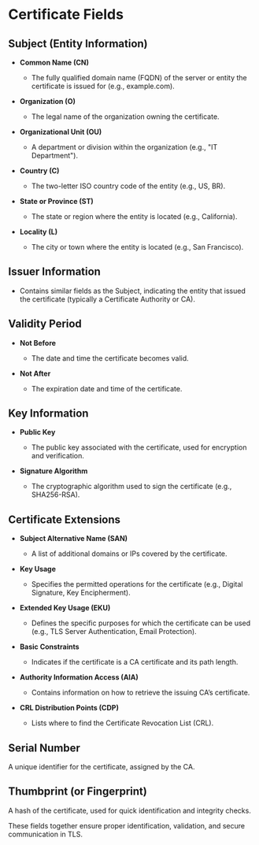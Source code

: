 # Certificate Fields

## Subject (Entity Information)

- **Common Name (CN)**
  - The fully qualified domain name (FQDN) of the server or entity the certificate is issued for (e.g., example.com).

- **Organization (O)**
  - The legal name of the organization owning the certificate.

- **Organizational Unit (OU)**
  - A department or division within the organization (e.g., "IT Department").

- **Country (C)**
  - The two-letter ISO country code of the entity (e.g., US, BR).

- **State or Province (ST)**
  - The state or region where the entity is located (e.g., California).

- **Locality (L)**
  - The city or town where the entity is located (e.g., San Francisco).

## Issuer Information

- Contains similar fields as the Subject, indicating the entity that issued the certificate (typically a Certificate Authority or CA).

## Validity Period

- **Not Before**
  - The date and time the certificate becomes valid.

- **Not After**
  - The expiration date and time of the certificate.

## Key Information

- **Public Key**
  - The public key associated with the certificate, used for encryption and verification.

- **Signature Algorithm**
  - The cryptographic algorithm used to sign the certificate (e.g., SHA256-RSA).

## Certificate Extensions

- **Subject Alternative Name (SAN)**
  - A list of additional domains or IPs covered by the certificate.

- **Key Usage**
  - Specifies the permitted operations for the certificate (e.g., Digital Signature, Key Encipherment).

- **Extended Key Usage (EKU)**
  - Defines the specific purposes for which the certificate can be used (e.g., TLS Server Authentication, Email Protection).

- **Basic Constraints**
  - Indicates if the certificate is a CA certificate and its path length.

- **Authority Information Access (AIA)**
  - Contains information on how to retrieve the issuing CA’s certificate.

- **CRL Distribution Points (CDP)**
  - Lists where to find the Certificate Revocation List (CRL).

## Serial Number

A unique identifier for the certificate, assigned by the CA.

## Thumbprint (or Fingerprint)

A hash of the certificate, used for quick identification and integrity checks.

These fields together ensure proper identification, validation, and secure communication in TLS.
